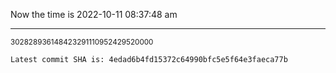 Now the time is 2022-10-11 08:37:48 am

---

<small>302828936148423291110952429520000</small>

```txt
Latest commit SHA is: 4edad6b4fd15372c64990bfc5e5f64e3faeca77b
```
